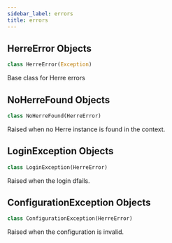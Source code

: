 ```yaml
---
sidebar_label: errors
title: errors
---
```


## HerreError Objects

```python
class HerreError(Exception)
```

Base class for Herre errors

## NoHerreFound Objects

```python
class NoHerreFound(HerreError)
```

Raised when no Herre instance is found in the context.

## LoginException Objects

```python
class LoginException(HerreError)
```

Raised when the login dfails.

## ConfigurationException Objects

```python
class ConfigurationException(HerreError)
```

Raised when the configuration is invalid.

